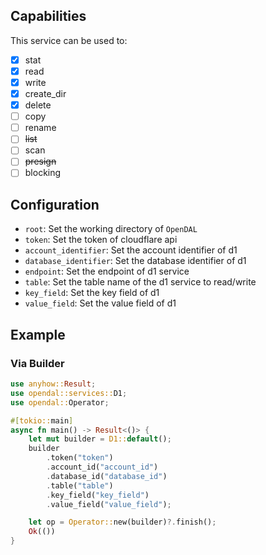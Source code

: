 ## Capabilities

This service can be used to:

- [x] stat
- [x] read
- [x] write
- [x] create_dir
- [x] delete
- [ ] copy
- [ ] rename
- [ ] ~~list~~
- [ ] scan
- [ ] ~~presign~~
- [ ] blocking

## Configuration

- `root`: Set the working directory of `OpenDAL`
- `token`: Set the token of cloudflare api
- `account_identifier`: Set the account identifier of d1
- `database_identifier`: Set the database identifier of d1
- `endpoint`: Set the endpoint of d1 service
- `table`: Set the table name of the d1 service to read/write
- `key_field`: Set the key field of d1
- `value_field`: Set the value field of d1

## Example

### Via Builder

```rust
use anyhow::Result;
use opendal::services::D1;
use opendal::Operator;

#[tokio::main]
async fn main() -> Result<()> {
    let mut builder = D1::default();
    builder
        .token("token")
        .account_id("account_id")
        .database_id("database_id")
        .table("table")
        .key_field("key_field")
        .value_field("value_field");

    let op = Operator::new(builder)?.finish();
    Ok(())
}
```
